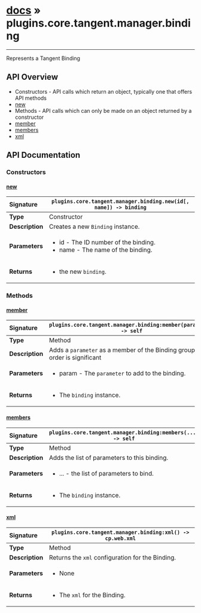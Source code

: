 # [docs](index.md) » plugins.core.tangent.manager.binding
---

Represents a Tangent Binding

## API Overview
* Constructors - API calls which return an object, typically one that offers API methods
 * [new](#new)
* Methods - API calls which can only be made on an object returned by a constructor
 * [member](#member)
 * [members](#members)
 * [xml](#xml)

## API Documentation

### Constructors

#### [new](#new)
| <span style="float: left;">**Signature**</span> | <span style="float: left;">`plugins.core.tangent.manager.binding.new(id[, name]) -> binding` </span>                                                          |
| -----------------------------------------------------|---------------------------------------------------------------------------------------------------------|
| **Type**                                             | Constructor |
| **Description**                                      | Creates a new `Binding` instance. |
| **Parameters**                                       | <ul><li>id        - The ID number of the binding.</li><li>name      - The name of the binding.</li></ul> |
| **Returns**                                          | <ul><li>the new <code>binding</code>.</li></ul> |

### Methods

#### [member](#member)
| <span style="float: left;">**Signature**</span> | <span style="float: left;">`plugins.core.tangent.manager.binding:member(parameter) -> self` </span>                                                          |
| -----------------------------------------------------|---------------------------------------------------------------------------------------------------------|
| **Type**                                             | Method |
| **Description**                                      | Adds a `parameter` as a member of the Binding group. The order is significant |
| **Parameters**                                       | <ul><li>param     - The <code>parameter</code> to add to the binding.</li></ul> |
| **Returns**                                          | <ul><li>The <code>binding</code> instance.</li></ul> |

#### [members](#members)
| <span style="float: left;">**Signature**</span> | <span style="float: left;">`plugins.core.tangent.manager.binding:members(...) -> self` </span>                                                          |
| -----------------------------------------------------|---------------------------------------------------------------------------------------------------------|
| **Type**                                             | Method |
| **Description**                                      | Adds the list of parameters to this binding. |
| **Parameters**                                       | <ul><li>...   - the list of parameters to bind.</li></ul> |
| **Returns**                                          | <ul><li>The <code>binding</code> instance.</li></ul> |

#### [xml](#xml)
| <span style="float: left;">**Signature**</span> | <span style="float: left;">`plugins.core.tangent.manager.binding:xml() -> cp.web.xml` </span>                                                          |
| -----------------------------------------------------|---------------------------------------------------------------------------------------------------------|
| **Type**                                             | Method |
| **Description**                                      | Returns the `xml` configuration for the Binding. |
| **Parameters**                                       | <ul><li>None</li></ul> |
| **Returns**                                          | <ul><li>The <code>xml</code> for the Binding.</li></ul> |

